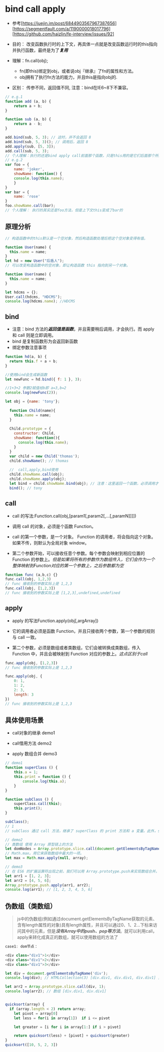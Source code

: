 # bind call apply

- 参考[https://juejin.im/post/6844903567967387656] [https://segmentfault.com/a/1190000018017796] [https://github.com/haizlin/fe-interview/issues/92]

- 目的： 改变函数执行时的上下文，再具体一点就是改变函数运行时的this指向并执行函数，最终是为了***复用***

- 理解：fn.call(obj);
  - fn(即this)绑定到obj，或者说obj『继承』了fn的属性和方法。
  - obj拥有了执行fn方法的能力，并且this是指向obj的.

- 区别： 传参不同，返回值不同, 注意：bind在IE6~8下不兼容。

```js
// e.g.1
function add (a, b) {
    return a + b;
}

function sub (a, b) {
    return a - b;
}

add.bind(sub, 5, 3); // 这时，并不会返回 8
add.bind(sub, 5, 3)(); // 调用后，返回 8
add.apply(sub, [5, 3]);
add.call(sub, 5, 3);
// 个人理解：执行的还是bind apply call前面那个函数，只是this用的是它们后面那个所属的
// e.g.2
var foo = {
    name: 'joker',
    showName: function() {
    console.log(this.name);
    }
}
var bar = {
    name: 'rose'
}
foo.showName.call(bar);
// 个人理解： 执行的其实还是foo方法，但是上下文this变成了bar的
```

## 原理分析

```js
// 构造函数中的this默认是一个空对象，然后构造函数处理后把这个空对象变得有值。

function User(name) {
  this.name = name;
}
let hd = new User("后盾人");
// 可以改变构造函数中的空对象，即让构造函数 this 指向到另一个对象。

function User(name) {
  this.name = name;
}

let hdcms = {};
User.call(hdcms, "HDCMS");
console.log(hdcms.name); //HDCMS
```

## bind

- 注意：bind 方法的***返回值是函数***，并且需要稍后调用，才会执行。而 apply 和 call 则是立即调用。
- bind 是复制函数形为会返回新函数
- 绑定参数注意事项

```js
function hd(a, b) {
  return this.f + a + b;
}

//使用bind会生成新函数
let newFunc = hd.bind({ f: 1 }, 3);

//1+3+2 参数2赋值给b即 a=3,b=2
console.log(newFunc(2));
```

```js
let obj = {name: 'tony'};
  
  function Child(name){
    this.name = name;
  }
  
  Child.prototype = {
    constructor: Child,
    showName: function(){
      console.log(this.name);
    }
  }
  var child = new Child('thomas');
  child.showName(); // thomas
  
  //  call,apply,bind使用
  child.showName.call(obj);
  child.showName.apply(obj);
  let bind = child.showName.bind(obj); // 注意：这里返回一个函数，必须调用才能有结果
  bind(); // tony
```

## call

- call 的写法:Function.call(obj,[param1[,param2[,…[,paramN]]]])

- 调用 call 的对象，必须是个函数 Function。

- call 的第一个参数，是一个对象。 Function 的调用者，将会指向这个对象。如果不传，则默认为全局对象 window。

- 第二个参数开始，可以接收任意个参数。每个参数会映射到相应位置的 Function 的参数上。*但是如果将所有的参数作为数组传入，它们会作为一个整体映射到Function对应的第一个参数上，之后参数都为空*

```js
function func (a,b,c) {}
func.call(obj, 1,2,3)
// func 接收到的参数实际上是 1,2,3
func.call(obj, [1,2,3])
// func 接收到的参数实际上是 [1,2,3],undefined,undefined
```

## apply

- apply 的写法Function.apply(obj[,argArray])

- 它的调用者必须是函数 Function，并且只接收两个参数，第一个参数的规则与 call 一致。

- 第二个参数，必须是数组或者类数组，它们会被转换成类数组，传入 Function 中，并且会被映射到 Function 对应的参数上。*这点区别于call*

```js
func.apply(obj, [1,2,3])
// func 接收到的参数实际上是 1,2,3

func.apply(obj, {
    0: 1,
    1: 2,
    2: 3,
    length: 3
})
// func 接收到的参数实际上是 1,2,3
```

## 具体使用场景

- call对象的继承 demo1

- call借用方法 demo2

- apply 数组合并 demo3

```js
// demo1
function superClass () {
    this.a = 1;
    this.print = function () {
        console.log(this.a);
    }
}

function subClass () {
    superClass.call(this);
    this.print();
}

subClass();
// 1
// subClass 通过 call 方法，继承了 superClass 的 print 方法和 a 变量。此外，subClass 还可以扩展自己的其他方法

// demo2
// 类数组 使用 Array 原型链上的方法
let domNodes = Array.prototype.slice.call(document.getElementsByTagName("*"));
// Math.max。用它来获取数组中最大的一项。
let max = Math.max.apply(null, array);

// demo3
// 在 ES6 的扩展运算符出现之前，我们可以用 Array.prototype.push来实现数组合并。
let arr1 = [1, 2, 3];
let arr2 = [4, 5, 6];
Array.prototype.push.apply(arr1, arr2);
console.log(arr1); // [1, 2, 3, 4, 5, 6]
```

## 伪数组（类数组）

> js中的伪数组(例如通过document.getElementsByTagName获取的元素、含有length属性的对象)具有length属性，并且可以通过0、1、2…下标来访问其中的元素，但是***没有Array中的push、pop等方法***。就可以利用call，apply来转化成真正的数组，就可以使用数组的方法了

```js
case1: dom节点：

<div class="div1">1</div>
<div class="div1">2</div>
<div class="div1">3</div>

let div = document.getElementsByTagName('div');
console.log(div); // HTMLCollection(3) [div.div1, div.div1, div.div1] 里面包含length属性

let arr2 = Array.prototype.slice.call(div, 1);
console.log(arr2); // 数组 [div.div1, div.div1]


quicksort(array) {
  if (array.length < 2) return array;
    let pivot = array[0]
    let less = for(i in array[1])  if i <= pivot

    let greater = [i for i in array[1:] if i > pivot]

    return quicksort(less) + [pivot] + quicksort(greater)
}
quicksort([10, 5, 2, 3])

```
